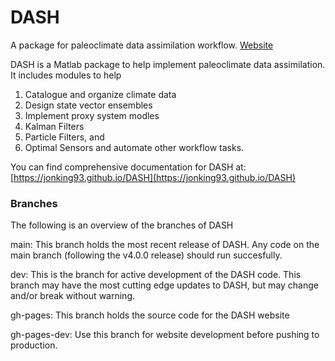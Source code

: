 # DASH
A package for paleoclimate data assimilation workflow.
[Website](https://jonking93.github.io/DASH)

DASH is a Matlab package to help implement paleoclimate data assimilation. It includes modules to help
1. Catalogue and organize climate data
2. Design state vector ensembles
3. Implement proxy system modles
4. Kalman Filters
5. Particle Filters, and
6. Optimal Sensors
and automate other workflow tasks.

You can find comprehensive documentation for DASH at: [https://jonking93.github.io/DASH](https://jonking93.github.io/DASH)


### Branches
The following is an overview of the branches of DASH

main: This branch holds the most recent release of DASH. Any code on the main branch (following the v4.0.0 release) should run succesfully.

dev: This is the branch for active development of the DASH code. This branch may have the most cutting edge updates to DASH, but may change and/or break without warning.

gh-pages: This branch holds the source code for the DASH website

gh-pages-dev: Use this branch for website development before pushing to production.


